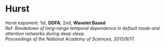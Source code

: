 Hurst
=====

Hurst exponent: 1st, **DDFA**; 2nd, **Wavelet Based** <br />
Ref: *Breakdown of long-range temporal dependence in default mode and attention networks during deep sleep.* <br />
     *Proceedings of the National Academy of Sciences*, 2013/9/17.
